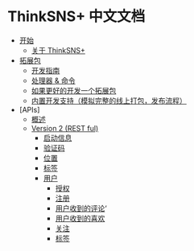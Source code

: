 # ThinkSNS+ 中文文档

- [开始](get-started)
    - [关于 ThinkSNS+](get-started)
- [拓展包](package)
    - [开发指南](package)
    - [处理器 & 命令](package/console.md)
    - [如果更好的开发一个拓展包](package/nice.md)
    - [内置开发支持（模拟完整的线上打包，发布流程）](package/dev.md)
- [APIs]
    - [概述](api-overview.md)
    - [Version 2 (REST ful)](api2)
        - [启动信息](api2/bootstrappers.md)
        - [验证码](api2/verification-code.md)
        - [位置](api2/locations.md)
        - [标签](api2/tags.md)
        - [用户](api2/users)
            - [授权](api2/users/authorization.md)
            - [注册](api2/users/register.md)
            - [用户收到的评论](api2/users/comments.md)‘
            - [用户收到的喜欢](api2/users/likes.md)
            - [关注](api2/users/followers.md)
            - [标签](api2/users/tags.md)